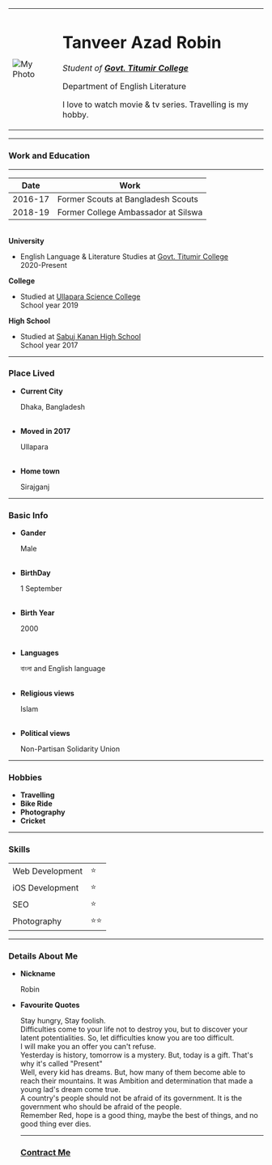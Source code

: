 <html lang="en" dir="ltr">

<head>
  <meta charset="utf-8">
  <title>Personal Site</title>
</head>

<body>
  <table cellspacing="20">
    <tr>
      <td><img src="https://user-images.githubusercontent.com/88530022/128474331-1191d08a-a26d-4e1f-bddd-c693fc5a1dbd.png" alt="My Photo"></td>
      <td>
        <h1>Tanveer Azad Robin</h1>
        <p><em>Student of <strong><a href="https://www.titumircollege.gov.bd/">Govt. Titumir College</a></strong></em></p>
        <p>Department of English Literature</p>
        <p>I love to watch movie & tv series. Travelling is my hobby.</p>
      </td>
    </tr>
  </table>
  <hr>
  <h3>Work and Education</h3>
  <hr>
  <table cellspacing="10">
    <thead>
      <tr>
        <th>Date</th>
        <th>Work</th>
      </tr>
    </thead>
    <tbody>
      <tr>
        <td>2016-17</td>
        <td>Former Scouts at Bangladesh Scouts</td>
      </tr>
      <tr>
        <td>2018-19</td>
        <td>Former College Ambassador at Silswa</td>
      </tr>
    </tbody>
  </table>
  <br>
  <b>University</b>
  <ul>
    <li>English Language & Literature Studies at <a href="https://en.wikipedia.org/wiki/Government_Titumir_College">Govt. Titumir College</a></li>
    2020-Present
  </ul>
  <b>College</b>
  <ul>
    <li>Studied at <a href="https://en.wikipedia.org/wiki/Ullapara_Science_College">Ullapara Science College</a></li>
    School year 2019
  </ul>
  <b>High School</b>
  <ul>
    <li>Studied at <a href="https://en.wikipedia.org/wiki/Sabuj_Kanan_High_School">Sabuj Kanan High School</a></li>
    School year 2017
  </ul>
  <hr>
  <h3>Place Lived</h3>
  <ul>
    <li><b>Current City</b></li>
    <p>Dhaka, Bangladesh</p>
    <br>
    <li><b>Moved in 2017</b></li>
    <p>Ullapara</p>
    <br>
    <li><b>Home town</b></li>
    <p>Sirajganj</p>
  </ul>
  <hr>
  <h3>Basic Info</h3>
  <ul>
    <li><b>Gander</b></li>
    <p>Male</p>
    <br>
    <li><b>BirthDay</b></li>
    <p>1 September</p>
    <br>
    <li><b>Birth Year</b></li>
    <p>2000</p>
    <br>
    <li><b>Languages</b></li>
    <p>বাংলা and English language</p>
    <br>
    <li><b>Religious views</b></li>
    <p>Islam</p>
    <br>
    <li><b>Political views</b></li>
    <p>Non-Partisan Solidarity Union</p>
  </ul>
  <hr>
  <h3>Hobbies</h3>
  <ul>
    <li><b>Travelling</b></li>
    <li><b>Bike Ride</b></li>
    <li><b>Photography</b></li>
    <li><b>Cricket</b></li>
  </ul>
  <hr>
  <h3>Skills</h3>

  <table cellspacing="10">
    <tr>
      <td>Web Development</td>
      <td>⭐</td>
    </tr>
    <tr>
      <td>iOS Development</td>
      <td>⭐</td>
    </tr>
    <tr>
      <td>SEO</td>
      <td>⭐</td>
    </tr>
    <tr>
      <td>Photography</td>
      <td>⭐⭐</td>
    </tr>
  </table>
  <hr>
  <h3>Details About Me</h3>
  <ul>
    <li><b>Nickname</b></li>
    <p>Robin</p>
    <li><b>Favourite Quotes</b></li>
    <p>Stay hungry, Stay foolish.<br>
       Difficulties come to your life not to destroy you, but to discover your latent potentialities. So, let difficulties know you are too              difficult.<br>
       I will make you an offer you can't refuse.<br>
       Yesterday is history, tomorrow is a mystery. But, today is a gift. That's why it's called "Present"<br>
       Well, every kid has dreams. But, how many of them become able to reach their mountains. It was Ambition and determination that made a young        lad's dream come true.<br>
       A country's people should not be afraid of its government. It is the government who should be afraid of the people.<br>
       Remember Red, hope is a good thing, maybe the best of things, and no good thing ever dies.
    </p>
    <hr>
    <h3>
      <a href="contractme.html">Contract Me</a>
    </h3>
</body>

</html>
